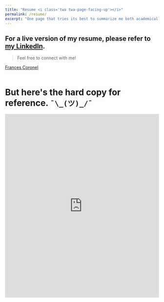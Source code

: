 ```yaml
---
title: "Resume <i class='twa twa-page-facing-up'></i>"
permalink: /resume/
excerpt: "One page that tries its best to summarize me both academically and professionally. Hah."
---
```


<h2>For a live version of my resume, please refer to <a href="http://linkedin.com/in/fvcproductions" target="_blank">my LinkedIn</a>.</h2>

> Feel free to connect with me! <i class='twa twa-busts_in_silhouette'></i>

<script type="text/javascript" src="https://platform.linkedin.com/badges/js/profile.js" aync></script>
<div class="LI-profile-badge"  data-version="v1" data-size="medium" data-locale="en_US" data-type="vertical" data-theme="light" data-vanity="fvcproductions"><a class="LI-simple-link" href='https://www.linkedin.com/in/fvcproductions?trk=profile-badge'>Frances Coronel</a></div>

<br>

# But here's the hard copy for reference. `¯\_(ツ)_/¯`

<iframe class="scribd_iframe_embed" src="https://www.scribd.com/embeds/324348340/content?start_page=1&view_mode=scroll&access_key=key-WoN8XzkEzwtXxpGBkwM1&show_recommendations=true" data-auto-height="false" data-aspect-ratio="0.7729220222793488" scrolling="no" id="doc_50901" width="100%" height="600" frameborder="0"></iframe>